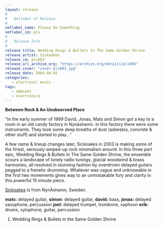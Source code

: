 ```yaml
---
layout: release
#
#   Netlabel of Release
#
netlabel_name: Please Do Something
netlabel_id: pls
#
#   Release Info
#
release_title: Wedding Rings & Bullets In The Same Golden Shrine
release_artist: Sickoakes
release_id: pls003
release_url_archive_org: "https://archive.org/details/pls003"
release_cover: "cover-pls003.jpg"
release_date: 2004-04-01
categories:
   - electronic music
tags:
   - ambient
   - electronica
---
```

**Between Rock & An Unobserved Place**

"In the early summer of 1999 David, Jonas, Mats and Simon got a key to a room in an old candy factory in Nynäshamn. In this factory there were some instruments. They took some deep breaths of dust (asbestos, concrete & other stuff) and started to play..." 

A few name & lineup changes later, Sickoakes in 2003 is making some of the finest, seriously-amped-up rock minimalism around. In this three part epic, Wedding Rings & Bullets In The Same Golden Shrine, the ensemble scours a landscape of lonely radio tunings, glacial woodwind & brass harmonies, all resolved in stunning fashion by overdriven delayed guitars pegged to a frenetic drumming. Whatever was vague and unknowable in the first two movements gives way to an unmistakable fury and clarity in this powerful 15 minute piece.

[Sickoakes](http://www.sickoakes.com/) is from NynÃshamn, Sweden.

**mats:** delayed guitar, **simon:** delayed guitar, **david:** bass, **jonas:** delayed saxophone, percussion **joel:** delayed trumpet, trombone, xaphoon **erik:** drums, xylophone, guitar, percussion

1. Wedding Rings & Bullets in the Same Golden Shrine